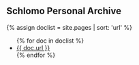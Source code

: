 ## Schlomo Personal Archive

{% assign doclist = site.pages | sort: 'url'  %}
    <ul>
       {% for doc in doclist %}
                <li><a href="{{ doc.url }}">{{ doc.url }}</a></li>
        {% endfor %}
    </ul>
